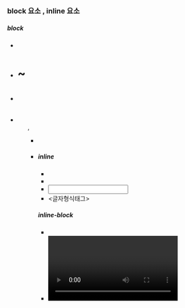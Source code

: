 ### block 요소 , inline 요소
##### block
- <div>
- <h1>~<h6>
- <p>
- <ol>,<ul>
- <table>
- <form>

##### inline
- <span>
- <a>
- <input>
- <글자형식태그>

##### inline-block
- <img>
- <video>
